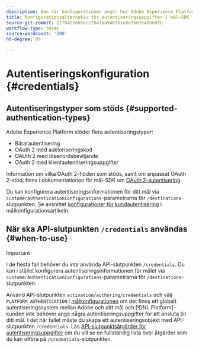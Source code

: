 ```yaml
---
description: Den här konfigurationen avgör hur Adobe Experience Platform-användare autentiserar till målslutpunkten för att aktivera data.
title: Konfigurationsalternativ för autentiseringsuppgifter i mål-SDK
source-git-commit: 11f6421665acc2041aa9483b1e0efb6fe48b6dfb
workflow-type: tm+mt
source-wordcount: '200'
ht-degree: 0%

---
```


# Autentiseringskonfiguration {#credentials}

## Autentiseringstyper som stöds {#supported-authentication-types}

Adobe Experience Platform stöder flera autentiseringstyper:

* Bärarautentisering
* OAuth 2 med auktoriseringskod
* OAUth 2 med lösenordsbeviljande
* OAuth 2 med klientautentiseringsuppgifter

Information om vilka OAuth 2-flöden som stöds, samt om anpassat OAuth 2-stöd, finns i dokumentationen för mål-SDK om [OAuth 2-autentisering](./oauth2-authentication.md).

Du kan konfigurera autentiseringsinformationen för ditt mål via `customerAuthenticationConfigurations`-parametrarna för `/destinations`-slutpunkten. Se avsnittet [konfigurationer för kundautentisering](./destination-configuration.md#customer-authentication-configurations) i målkonfigurationsartikeln.

## När ska API-slutpunkten `/credentials` användas {#when-to-use}

>[!IMPORTANT]
>
>I de flesta fall behöver du *inte* använda API-slutpunkten `/credentials`. Du kan i stället konfigurera autentiseringsinformationen för målet via `customerAuthenticationConfigurations`-parametrarna för `/destinations`-slutpunkten.

Använd API-slutpunkten `activation/authoring/credentials` och välj `PLATFORM_AUTHENTICATION` i [målkonfigurationen](./destination-configuration.md#destination-delivery) om det finns ett globalt autentiseringssystem mellan Adobe och ditt mål och [!DNL Platform]-kunden inte behöver ange några autentiseringsuppgifter för att ansluta till ditt mål. I det här fallet måste du skapa ett autentiseringsobjekt med API-slutpunkten `/credentials`. Läs [API-slutpunktsåtgärder för autentiseringsuppgifter](./credentials-configuration-api.md) om du vill se en fullständig lista över åtgärder som du kan utföra på `/credentials`-slutpunkten.